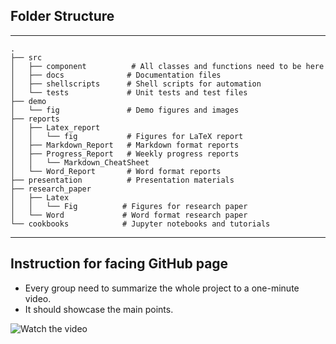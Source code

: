 ## Folder Structure
___
```
.
├── src
│   ├── component          # All classes and functions need to be here
│   ├── docs              # Documentation files
│   ├── shellscripts      # Shell scripts for automation
│   └── tests             # Unit tests and test files
├── demo
│   └── fig               # Demo figures and images
├── reports
│   ├── Latex_report
│   │   └── fig           # Figures for LaTeX report
│   ├── Markdown_Report   # Markdown format reports
│   ├── Progress_Report   # Weekly progress reports
│   │   └── Markdown_CheatSheet
│   └── Word_Report       # Word format reports
├── presentation          # Presentation materials
├── research_paper
│   ├── Latex
│   │   └── Fig          # Figures for research paper
│   └── Word             # Word format research paper
└── cookbooks            # Jupyter notebooks and tutorials
```

___
## Instruction for facing GitHub page

- Every group need to summarize the whole project to a one-minute video.
- It should showcase the main points. 


![Watch the video](../Sample_Capstone/demo/fig/demo.gif)


